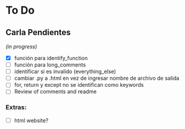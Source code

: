 # To Do  
## Carla Pendientes 
_(in progress)_

- [x]  función para identify_function
- [ ]  función para long_comments
- [ ]  identificar si es invalido (everything_else)
- [ ]  cambiar .py a .html en vez de ingresar nombre de archivo de salida
- [ ]  for, return y except no se identifican como keywords
- [ ]  Review of comments and readme

### Extras:
- [ ]  html website?
